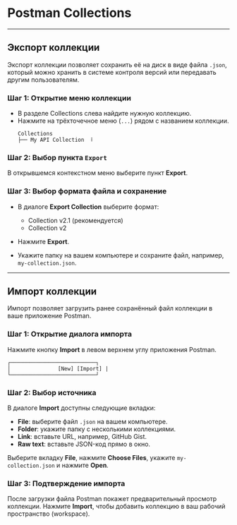 # Postman Collections

---

## Экспорт коллекции

Экспорт коллекции позволяет сохранить её на диск в виде файла `.json`, который можно хранить в системе контроля версий или передавать другим пользователям.

### Шаг 1: Открытие меню коллекции

- В разделе Collections слева найдите нужную коллекцию.
- Нажмите на трёхточечное меню (`...`) рядом с названием коллекции.
    ```
    Collections
    ├── My API Collection  ⠇
    ```

### Шаг 2: Выбор пункта `Export`

В открывшемся контекстном меню выберите пункт **Export**.

### Шаг 3: Выбор формата файла и сохранение

- В диалоге **Export Collection** выберите формат:
   - Collection v2.1 (рекомендуется)
   - Collection v2


- Нажмите **Export**.
- Укажите папку на вашем компьютере и сохраните файл, например, `my-collection.json`.

---

## Импорт коллекции

Импорт позволяет загрузить ранее сохранённый файл коллекции в ваше приложение Postman.

### Шаг 1: Открытие диалога импорта

Нажмите кнопку **Import** в левом верхнем углу приложения Postman.

```
┌───────────────────────────┐
│               [New] [Import] |
└───────────────────────────┘
```

### Шаг 2: Выбор источника

В диалоге **Import** доступны следующие вкладки:
- **File**: выберите файл `.json` на вашем компьютере.
- **Folder**: укажите папку с несколькими коллекциями.
- **Link**: вставьте URL, например, GitHub Gist.
- **Raw text**: вставьте JSON-код прямо в окно.

Выберите вкладку **File**, нажмите **Choose Files**, укажите `my-collection.json` и нажмите **Open**.

### Шаг 3: Подтверждение импорта

После загрузки файла Postman покажет предварительный просмотр коллекции. Нажмите **Import**, чтобы добавить коллекцию в ваш рабочий пространство (workspace).
